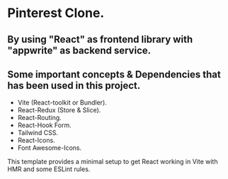 # Pinterest Clone. 

## By using "React" as frontend library with "appwrite" as backend service.

## Some important concepts & Dependencies that has been used in this project.

- Vite (React-toolkit or Bundler).
- React-Redux (Store & Slice).
- React-Routing.
- React-Hook Form.
- Tailwind CSS.
- React-Icons.
- Font Awesome-Icons.

This template provides a minimal setup to get React working in Vite with HMR and some ESLint rules.